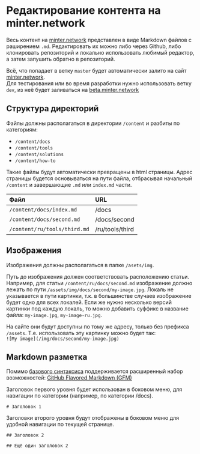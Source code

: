 # Редактирование контента на minter.network

Весь контент на [minter.network](https://minter.network) представлен в виде Markdown файлов с раширением `.md`. Редактировать их можно либо через Github, либо клонировать репозиторий и локально использовать любимый редактор, а затем запушить обратно в репозиторий. 

Всё, что попадает в ветку `master` будет автоматически залито на сайт [minter.network](https://minter.network).  
Для тестирования или во время разработки нужно использовать ветку `dev`, из неё будет заливаться на [beta.minter.network](https://beta.minter.network) 

## Структура директорий
Файлы должны располагаться в директории `/content` и разбиты по категориям: 
- `/content/docs`
- `/content/tools`
- `/content/solutions`
- `/content/how-to`

Такие файлы будут автоматически превращены в html страницы. Адрес страницы будется основываться на пути файла, отбрасывая начальный `/content` и завершающие `.md` или `index.md` части.

| Файл | URL |
|:-----|:----|
| `/content/docs/index.md` | /docs |
| `/content/docs/second.md` | /docs/second |
| `/content/ru/tools/third.md` | /ru/tools/third |

## Изображения

Изображения должны располагаться в папке `/asets/img`. 

Путь до изображения должен соответствовать расположению статьи. Например, для статьи `/content/ru/docs/second.md` изображение должно лежать по пути `/assets/img/docs/second/my-image.jpg`. Локаль не указывается в пути картинки, т.к. в большинстве случаев изображение будет одно для всех локалей. Если же нужно несколько версий картинки под каждую локаль, то можно добавить суффикс в название файла: `my-image.jpg`, `my-image-ru.jpg`.

На сайте они будут доступны по тому же адресу, только без префикса `/assets`. Т.е. использовать эту картинку можно будет так:  
 `![My image](/img/docs/second/my-image.jpg)`
 
## Markdown разметка
Помимо [базового синтаксиса](https://www.markdownguide.org/basic-syntax) поддерживается расширенный набор возможностей: [GitHub Flavored Markdown (GFM)](https://guides.github.com/features/mastering-markdown/#GitHub-flavored-markdown)

Заголовок первого уровня будет использован в боковом меню, для навигации по категории (например, по категории /docs).
```
# Заголовок 1
```

Заголовки второго уровня будут отображены в боковом меню для удобной навигации по текущей странице. 
```
## Заголовок 2

## Ещё один заголовок 2
```



